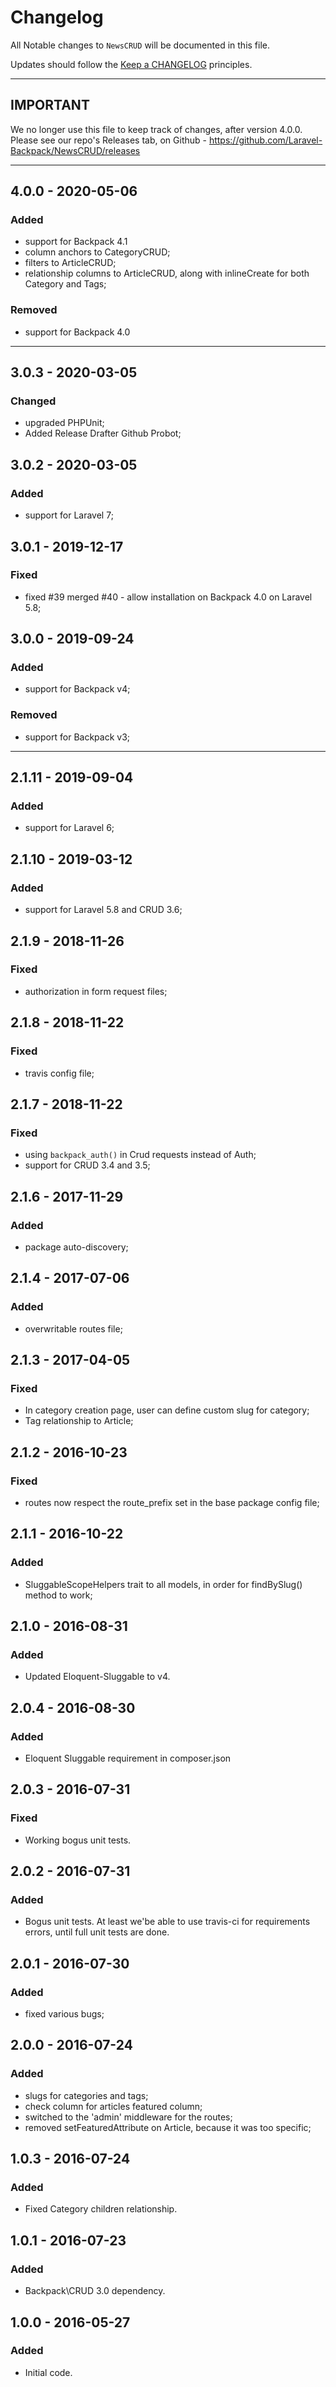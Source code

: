 # Changelog

All Notable changes to `NewsCRUD` will be documented in this file.

Updates should follow the [Keep a CHANGELOG](http://keepachangelog.com/) principles.

-------------
IMPORTANT
-------------

We no longer use this file to keep track of changes, after version 4.0.0. Please see our repo's Releases tab, on Github - https://github.com/Laravel-Backpack/NewsCRUD/releases

-------------

## 4.0.0 - 2020-05-06

### Added
- support for Backpack 4.1
- column anchors to CategoryCRUD;
- filters to ArticleCRUD;
- relationship columns to ArticleCRUD, along with inlineCreate for both Category and Tags;

### Removed
- support for Backpack 4.0


-------------

## 3.0.3 - 2020-03-05

### Changed
- upgraded PHPUnit;
- Added Release Drafter Github Probot;


## 3.0.2 - 2020-03-05

### Added
- support for Laravel 7;


## 3.0.1 - 2019-12-17

### Fixed
- fixed #39 merged #40 - allow installation on Backpack 4.0 on Laravel 5.8; 


## 3.0.0 - 2019-09-24

### Added
- support for Backpack v4;

### Removed
- support for Backpack v3;

-------------


## 2.1.11 - 2019-09-04

### Added
- support for Laravel 6;


## 2.1.10 - 2019-03-12

### Added
- support for Laravel 5.8 and CRUD 3.6;

## 2.1.9 - 2018-11-26

### Fixed
- authorization in form request files;


## 2.1.8 - 2018-11-22

### Fixed
- travis config file;


## 2.1.7 - 2018-11-22

### Fixed
- using ```backpack_auth()``` in Crud requests instead of Auth;
- support for CRUD 3.4 and 3.5;

## 2.1.6 - 2017-11-29

### Added
- package auto-discovery;


## 2.1.4 - 2017-07-06

### Added
- overwritable routes file;


## 2.1.3 - 2017-04-05

### Fixed
- In category creation page, user can define custom slug for category;
- Tag relationship to Article;


## 2.1.2 - 2016-10-23

### Fixed
- routes now respect the route_prefix set in the base package config file;


## 2.1.1 - 2016-10-22

### Added
- SluggableScopeHelpers trait to all models, in order for findBySlug() method to work;


## 2.1.0 - 2016-08-31

### Added
- Updated Eloquent-Sluggable to v4.


## 2.0.4 - 2016-08-30

### Added
- Eloquent Sluggable requirement in composer.json


## 2.0.3 - 2016-07-31

### Fixed
- Working bogus unit tests.


## 2.0.2 - 2016-07-31

### Added
- Bogus unit tests. At least we'be able to use travis-ci for requirements errors, until full unit tests are done.



## 2.0.1 - 2016-07-30

### Added
- fixed various bugs;



## 2.0.0 - 2016-07-24

### Added
- slugs for categories and tags;
- check column for articles featured column;
- switched to the 'admin' middleware for the routes;
- removed setFeaturedAttribute on Article, because it was too specific;


## 1.0.3 - 2016-07-24

### Added
- Fixed Category children relationship.


## 1.0.1 - 2016-07-23

### Added
- Backpack\CRUD 3.0 dependency.


## 1.0.0 - 2016-05-27

### Added
- Initial code.
